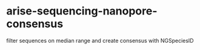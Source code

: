 # arise-sequencing-nanopore-consensus
filter sequences on median range and create consensus with NGSpeciesID
